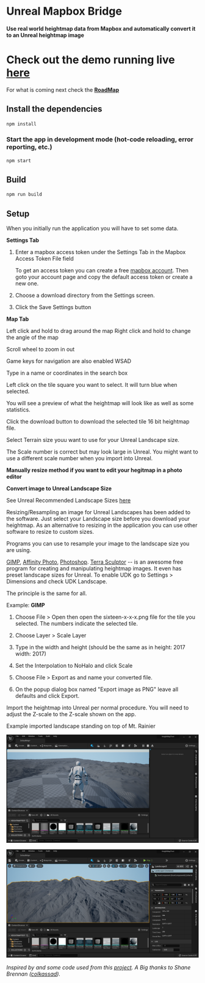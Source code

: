 # Unreal Mapbox Bridge 

#### Use real world heightmap data from Mapbox and automatically convert it to an Unreal heightmap image

# Check out the demo running live [here](https://terrain.justgeektechs.com/)

For what is coming next check the **<a href="https://trello.com/b/7jXYlo13/unreal-mapbox-bridge" target="_blank">RoadMap</a>**

## Install the dependencies
```bash
npm install
```

### Start the app in development mode (hot-code reloading, error reporting, etc.)
```bash
npm start
```
## Build
```bash
npm run build
```

## Setup

When you initially run the application you will have to set some data.

**Settings Tab**

1) Enter a mapbox access token under the Settings Tab in the Mapbox Access Token File field

    To get an access token you can create a free [mapbox account](https://www.mapbox.com/). Then goto your account page and copy the default access token or create a new one.

2) Choose a download directory from the Settings screen.

3) Click the Save Settings button

**Map Tab**

Left click and hold to drag around the map
Right click and hold to change the angle of the map

Scroll wheel to zoom in out

Game keys for navigation are also enabled WSAD

Type in a name or coordinates in the search box

Left click on the tile square you want to select. It will turn blue when selected.

You will see a preview of what the heightmap will look like as well as some statistics.

Click the download button to download the selected tile 16 bit heightmap file.

Select Terrain size youu want to use for your Unreal Landscape size.

The Scale number is correct but may look large in Unreal. You might want to use a different scale number when you import into Unreal.


**Manually resize method if you want to edit your hegitmap in a photo editor**

**Convert image to Unreal Landscape Size**

See Unreal Recommended Landscape Sizes [here](https://docs.unrealengine.com/4.27/en-US/BuildingWorlds/Landscape/TechnicalGuide/)

Resizing/Resampling an image for Unreal Landscapes has been added to the software.  Just select your Landscape size before you download your heightmap.  As an alternative to resizing in the application you can use other software to resize to custom sizes.

Programs you can use to resample your image to the landscape size you are using.

[GIMP](https://www.gimp.org/https://www.gimp.org/), [Affinity Photo](https://affinity.serif.com/en-us/photo/), [Photoshop](https://www.adobe.com/products/photoshop/landpa.html).
[Terra Sculptor](http://www.demenzunmedia.com/home/terresculptor/) -- is an awesome free program for creating and manipulating heightmap images.  It even has preset landscape sizes for Unreal.  To enable UDK go to Settings > Dimensions and check UDK Landscape.

The principle is the same for all. 

Example: **GIMP**

1) Choose File > Open then open the sixteen-x-x-x.png file for the tile you selected.  The numbers indicate the selected tile.

2) Choose Layer > Scale Layer
3) Type in the width and height (should be the same as in height: 2017 width: 2017)
4) Set the Interpolation to NoHalo and click Scale
5) Choose File > Export as and name your converted file.
6) On the popup dialog box named "Export image as PNG" leave all defaults and click Export.


Import the heightmap into Unreal per normal procedure.  You will need to adjust the Z-scale to the Z-scale shown on the app.

Example imported landscape standing on top of Mt. Rainier

![Mt. Rainier1](mt-rainier1.png)

![Mt. Rainier2](mt-rainier2.png)


*Inspired by and some code used from this [project](https://github.com/colkassad/terrain-rgb-height).  A Big thanks to Shane Brennan ([colkassad](https://github.com/colkassad)).*